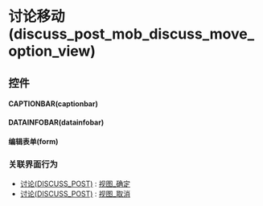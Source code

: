 # 讨论移动(discuss_post_mob_discuss_move_option_view)  <!-- {docsify-ignore-all} -->



## 控件
#### CAPTIONBAR(captionbar)
#### DATAINFOBAR(datainfobar)
#### 编辑表单(form)


### 关联界面行为
  * [讨论(DISCUSS_POST)](module/Team/discuss_post) : [视图_确定](module/Team/discuss_post#界面行为)
  * [讨论(DISCUSS_POST)](module/Team/discuss_post) : [视图_取消](module/Team/discuss_post#界面行为)

<script>
 const { createApp } = Vue
  createApp({
    data() {
      return {

      }
    }
  }).use(ElementPlus).mount('#app')
</script>